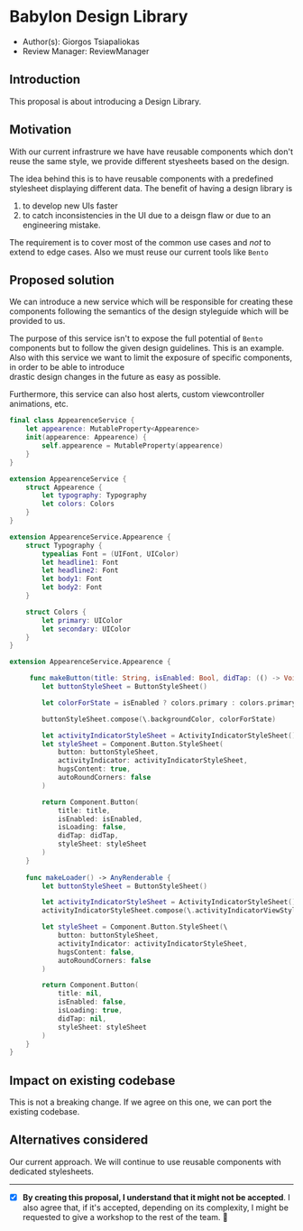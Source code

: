 # Babylon Design Library

* Author(s): Giorgos Tsiapaliokas
* Review Manager: ReviewManager

## Introduction
This proposal is about introducing a Design Library.

## Motivation
With our current infrastrure we have have reusable components which don't reuse the same style,
we provide different styesheets based on the design.

The idea behind this is to have reusable components with a predefined stylesheet displaying different data.
The benefit of having a design library is
1. to develop new UIs faster
2. to catch inconsistencies in the UI due to a deisgn flaw or due to an engineering mistake.

The requirement is to cover most of the common use cases and *not* to extend to edge cases.
Also we must reuse our current tools like `Bento`

## Proposed solution
We can introduce a new service which will be responsible for creating these components following
the semantics of the design styleguide which will be provided to us.

The purpose of this service isn't to expose the full potential of `Bento` components but to follow the
given design guidelines. This is an example.
Also with this service we want to limit the exposure of specific components, in order to be able to introduce  
drastic design changes in the future as easy as possible.

Furthermore, this service can also host alerts, custom viewcontroller animations, etc. 

``` swift
final class AppearenceService {
    let appearence: MutableProperty<Appearence>
    init(appearence: Appearence) {
        self.appearence = MutableProperty(appearence)
    }
}

extension AppearenceService {
    struct Appearence {
        let typography: Typography
        let colors: Colors
    }
}

extension AppearenceService.Appearence {
    struct Typography {
        typealias Font = (UIFont, UIColor)
        let headline1: Font
        let headline2: Font
        let body1: Font
        let body2: Font
    }

    struct Colors {
        let primary: UIColor
        let secondary: UIColor
    }
}

extension AppearenceService.Appearence {

     func makeButton(title: String, isEnabled: Bool, didTap: (() -> Void)?) -> AnyRenderable {
        let buttonStyleSheet = ButtonStyleSheet()

        let colorForState = isEnabled ? colors.primary : colors.primary.withAlphaComponent(0.5)

        buttonStyleSheet.compose(\.backgroundColor, colorForState)

        let activityIndicatorStyleSheet = ActivityIndicatorStyleSheet()
        let styleSheet = Component.Button.StyleSheet(
            button: buttonStyleSheet,
            activityIndicator: activityIndicatorStyleSheet,
            hugsContent: true,
            autoRoundCorners: false
        )

        return Component.Button(
            title: title,
            isEnabled: isEnabled,
            isLoading: false,
            didTap: didTap,
            styleSheet: styleSheet
        )
    }
    
    func makeLoader() -> AnyRenderable {
        let buttonStyleSheet = ButtonStyleSheet()

        let activityIndicatorStyleSheet = ActivityIndicatorStyleSheet()
        activityIndicatorStyleSheet.compose(\.activityIndicatorViewStyle, .gray)

        let styleSheet = Component.Button.StyleSheet(\
            button: buttonStyleSheet,
            activityIndicator: activityIndicatorStyleSheet,
            hugsContent: false,
            autoRoundCorners: false
        )

        return Component.Button(
            title: nil,
            isEnabled: false,
            isLoading: true,
            didTap: nil,
            styleSheet: styleSheet
        )
    }
}
```

## Impact on existing codebase
This is not a breaking change. If we agree on this one, we can port the existing codebase.

## Alternatives considered
Our current approach. We will continue to use reusable components with dedicated stylesheets.

--- 
* [x] **By creating this proposal, I understand that it might not be accepted**. I also agree that, if it's accepted,
depending on its complexity, I might be requested to give a workshop to the rest of the team. 🚀
